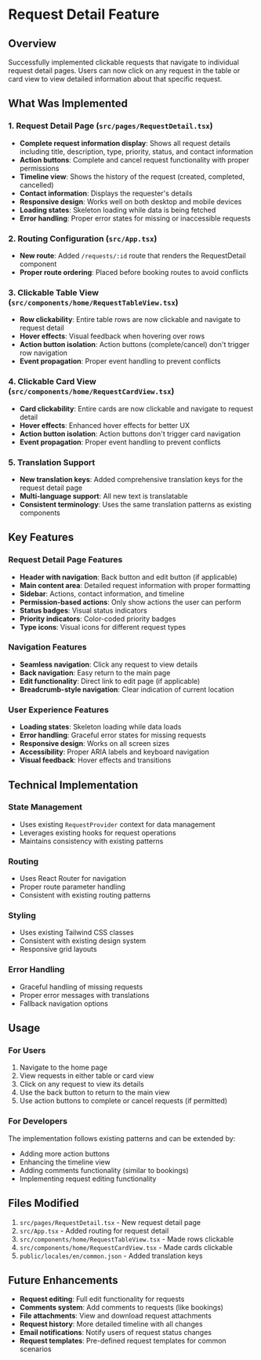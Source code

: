 # Request Detail Feature

## Overview

Successfully implemented clickable requests that navigate to individual request detail pages. Users can now click on any request in the table or card view to view detailed information about that specific request.

## What Was Implemented

### 1. Request Detail Page (`src/pages/RequestDetail.tsx`)
- **Complete request information display**: Shows all request details including title, description, type, priority, status, and contact information
- **Action buttons**: Complete and cancel request functionality with proper permissions
- **Timeline view**: Shows the history of the request (created, completed, cancelled)
- **Contact information**: Displays the requester's details
- **Responsive design**: Works well on both desktop and mobile devices
- **Loading states**: Skeleton loading while data is being fetched
- **Error handling**: Proper error states for missing or inaccessible requests

### 2. Routing Configuration (`src/App.tsx`)
- **New route**: Added `/requests/:id` route that renders the RequestDetail component
- **Proper route ordering**: Placed before booking routes to avoid conflicts

### 3. Clickable Table View (`src/components/home/RequestTableView.tsx`)
- **Row clickability**: Entire table rows are now clickable and navigate to request detail
- **Hover effects**: Visual feedback when hovering over rows
- **Action button isolation**: Action buttons (complete/cancel) don't trigger row navigation
- **Event propagation**: Proper event handling to prevent conflicts

### 4. Clickable Card View (`src/components/home/RequestCardView.tsx`)
- **Card clickability**: Entire cards are now clickable and navigate to request detail
- **Hover effects**: Enhanced hover effects for better UX
- **Action button isolation**: Action buttons don't trigger card navigation
- **Event propagation**: Proper event handling to prevent conflicts

### 5. Translation Support
- **New translation keys**: Added comprehensive translation keys for the request detail page
- **Multi-language support**: All new text is translatable
- **Consistent terminology**: Uses the same translation patterns as existing components

## Key Features

### Request Detail Page Features
- **Header with navigation**: Back button and edit button (if applicable)
- **Main content area**: Detailed request information with proper formatting
- **Sidebar**: Actions, contact information, and timeline
- **Permission-based actions**: Only show actions the user can perform
- **Status badges**: Visual status indicators
- **Priority indicators**: Color-coded priority badges
- **Type icons**: Visual icons for different request types

### Navigation Features
- **Seamless navigation**: Click any request to view details
- **Back navigation**: Easy return to the main page
- **Edit functionality**: Direct link to edit page (if applicable)
- **Breadcrumb-style navigation**: Clear indication of current location

### User Experience Features
- **Loading states**: Skeleton loading while data loads
- **Error handling**: Graceful error states for missing requests
- **Responsive design**: Works on all screen sizes
- **Accessibility**: Proper ARIA labels and keyboard navigation
- **Visual feedback**: Hover effects and transitions

## Technical Implementation

### State Management
- Uses existing `RequestProvider` context for data management
- Leverages existing hooks for request operations
- Maintains consistency with existing patterns

### Routing
- Uses React Router for navigation
- Proper route parameter handling
- Consistent with existing routing patterns

### Styling
- Uses existing Tailwind CSS classes
- Consistent with existing design system
- Responsive grid layouts

### Error Handling
- Graceful handling of missing requests
- Proper error messages with translations
- Fallback navigation options

## Usage

### For Users
1. Navigate to the home page
2. View requests in either table or card view
3. Click on any request to view its details
4. Use the back button to return to the main view
5. Use action buttons to complete or cancel requests (if permitted)

### For Developers
The implementation follows existing patterns and can be extended by:
- Adding more action buttons
- Enhancing the timeline view
- Adding comments functionality (similar to bookings)
- Implementing request editing functionality

## Files Modified

1. `src/pages/RequestDetail.tsx` - New request detail page
2. `src/App.tsx` - Added routing for request detail
3. `src/components/home/RequestTableView.tsx` - Made rows clickable
4. `src/components/home/RequestCardView.tsx` - Made cards clickable
5. `public/locales/en/common.json` - Added translation keys

## Future Enhancements

- **Request editing**: Full edit functionality for requests
- **Comments system**: Add comments to requests (like bookings)
- **File attachments**: View and download request attachments
- **Request history**: More detailed timeline with all changes
- **Email notifications**: Notify users of request status changes
- **Request templates**: Pre-defined request templates for common scenarios 